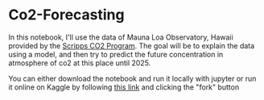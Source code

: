 # Co2-Forecasting
In this notebook, I'll use the data of Mauna Loa Observatory, Hawaii provided by the [Scripps CO2 Program](https://scrippsco2.ucsd.edu/data/atmospheric_co2/primary_mlo_co2_record.html). The goal will be to explain the data using a model, and then try to predict the future concentration in atmosphere of co2 at this place until 2025.

You can either download the notebook and run it locally with jupyter or run it online on Kaggle by following [this link](https://www.kaggle.com/wolfy73/co2-evolution) and clicking the "fork" button
